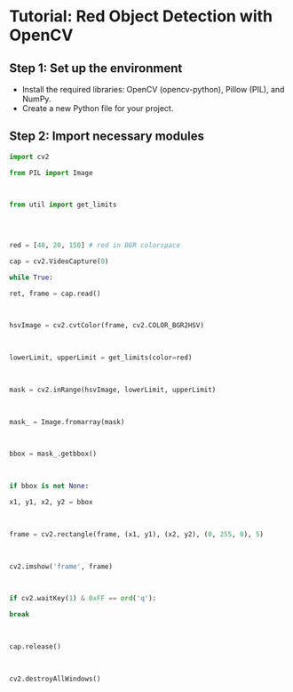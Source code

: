 # Tutorial: Red Object Detection with OpenCV

## Step 1: Set up the environment

- Install the required libraries: OpenCV (opencv-python), Pillow (PIL), and NumPy.
- Create a new Python file for your project.

## Step 2: Import necessary modules

```python
import cv2

from PIL import Image

  

from util import get_limits

  
  

red = [40, 20, 150] # red in BGR colorspace

cap = cv2.VideoCapture(0)

while True:

ret, frame = cap.read()

  

hsvImage = cv2.cvtColor(frame, cv2.COLOR_BGR2HSV)

  

lowerLimit, upperLimit = get_limits(color=red)

  

mask = cv2.inRange(hsvImage, lowerLimit, upperLimit)

  

mask_ = Image.fromarray(mask)

  

bbox = mask_.getbbox()

  

if bbox is not None:

x1, y1, x2, y2 = bbox

  

frame = cv2.rectangle(frame, (x1, y1), (x2, y2), (0, 255, 0), 5)

  

cv2.imshow('frame', frame)

  

if cv2.waitKey(1) & 0xFF == ord('q'):

break

  

cap.release()

  

cv2.destroyAllWindows()
```


```python

```


```python

```


```python

```


```python

```

```python

```

```python

```